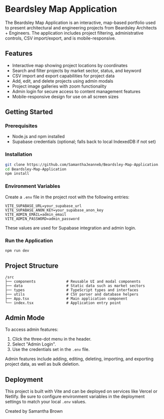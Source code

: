 # Beardsley Map Application

The Beardsley Map Application is an interactive, map-based portfolio used to present architectural and engineering projects from Beardsley Architects + Engineers. The application includes project filtering, administrative controls, CSV import/export, and is mobile-responsive.

## Features

* Interactive map showing project locations by coordinates
* Search and filter projects by market sector, status, and keyword
* CSV import and export capabilities for project data
* Add, edit, and delete projects using admin modals
* Project image galleries with zoom functionality
* Admin login for secure access to content management features
* Mobile-responsive design for use on all screen sizes

## Getting Started

### Prerequisites

* Node.js and npm installed
* Supabase credentials (optional; falls back to local IndexedDB if not set)

### Installation

```bash
git clone https://github.com/SamanthaJeanneb/Beardsley-Map-Application.git
cd Beardsley-Map-Application
npm install
```

### Environment Variables

Create a `.env` file in the project root with the following entries:

```env
VITE_SUPABASE_URL=your_supabase_url
VITE_SUPABASE_ANON_KEY=your_supabase_anon_key
VITE_ADMIN_EMAIL=admin_email
VITE_ADMIN_PASSWORD=admin_password
```

These values are used for Supabase integration and admin login.

### Run the Application

```bash
npm run dev
```

## Project Structure

```
/src
├── components              # Reusable UI and modal components
├── data                    # Static data such as market sectors
├── types                   # TypeScript types and interfaces
├── utils                   # CSV parser and database helpers
├── App.tsx                 # Main application component
└── index.tsx               # Application entry point
```

## Admin Mode

To access admin features:

1. Click the three-dot menu in the header.
2. Select "Admin Login".
3. Use the credentials set in the `.env` file.

Admin features include adding, editing, deleting, importing, and exporting project data, as well as bulk deletion.

## Deployment

This project is built with Vite and can be deployed on services like Vercel or Netlify. Be sure to configure environment variables in the deployment settings to match your local `.env` values.


Created by Samantha Brown
